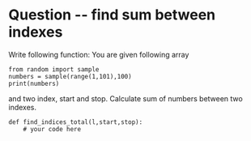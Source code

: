 # Question -- find sum between indexes

Write following function:
You are given following array

    from random import sample 
    numbers = sample(range(1,101),100)
    print(numbers)

and two index, start and stop. Calculate sum of numbers between two indexes.


    def find_indices_total(l,start,stop):
        # your code here

